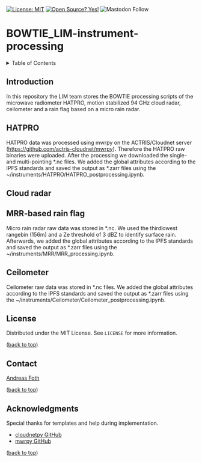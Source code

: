 <a name="top"></a>

[![License: MIT](https://img.shields.io/badge/License-MIT-yellow.svg)](https://opensource.org/licenses/MIT)
[![Open Source? Yes!](https://badgen.net/badge/Open%20Source%20%3F/Yes%21/blue?icon=github)](https://github.com/Naereen/badges/)
![Mastodon Follow](https://img.shields.io/mastodon/follow/114193593282968080?domain=wisskomm.social)
<!--[![Maintenance](https://img.shields.io/badge/Maintained%3F-yes-green.svg)](https://github.com/remsens-lim/pyMakeRetrieval/graphs/commit-activity) -->

# BOWTIE_LIM-instrument-processing

<!-- TABLE OF CONTENTS -->
<details>
  <summary>Table of Contents</summary>
  <ol>
    <li><a href="#Introduction">Introduction</a></li>
    <li><a href="#HATPRO">HATPRO</a></li>
    <li><a href="#Cloud_radar">Cloud radar</a></li>
    <li><a href="#rain_flag">MRR-based rain flag</a></li>
    <li><a href="#Ceilometer">Ceilometer</a></li>
    <li><a href="#license">License</a></li>
    <li><a href="#contact">Contact</a></li>
    <li><a href="#acknowledgments">Acknowledgments</a></li>
  </ol>
</details>


<!-- Introduction -->
## Introduction

In this repository the LIM team stores the BOWTIE processing scripts of the microwave radiometer HATPRO, motion stabilized 94 GHz cloud radar, ceilometer and a rain flag based on a micro rain radar.

<!-- HATPRO -->
## HATPRO

HATPRO data was processed using mwrpy on the ACTRIS/Cloudnet server (https://github.com/actris-cloudnet/mwrpy). Therefore the HATPRO raw binaries were uploaded. After the processing we downloaded the single- and multi-pointing *.nc files. We added the global attributes according to the IPFS standards and saved the output as *.zarr files using the ~/instruments/HATPRO/HATPRO_postprocessing.ipynb.

<!-- Cloud_radar -->
## Cloud radar


<!-- #ain_flag -->
## MRR-based rain flag
Micro rain radar raw data was stored in *.nc. We used the thirdlowest rangebin (156m) and a Ze threshold of 3 dBZ to identify surface rain. Afterwards, we added the global attributes according to the IPFS standards and saved the output as *.zarr files using the ~/instruments/MRR/MRR_processing.ipynb.

<!-- Ceilometer -->
## Ceilometer
Ceilometer raw data was stored in *.nc files. We added the global attributes according to the IPFS standards and saved the output as *.zarr files using the ~/instruments/Ceilometer/Ceilometer_postprocessing.ipynb.


<!-- LICENSE -->
## License

Distributed under the MIT License. See `LICENSE` for more information.

<p text-align="right">(<a href="#top">back to top</a>)</p>

<!-- CONTACT -->
## Contact

[Andreas Foth](https://www.uni-leipzig.de/personenprofil/mitarbeiter/dr-andreas-foth)


<p text-align="right">(<a href="#top">back to top</a>)</p>

<!-- ACKNOWLEDGMENTS -->
## Acknowledgments

Special thanks for templates and help during implementation.

* [cloudnetpy GitHub](https://github.com/actris-cloudnet/cloudnetpy.git)
* [mwrpy GitHub](https://github.com/actris-cloudnet/mwrpy.git)

<p text-align="right">(<a href="#top">back to top</a>)</p>
